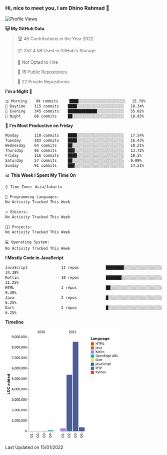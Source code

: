 ### Hi, nice to meet you, I am Dhino Rahmad 👋
<!--START_SECTION:waka-->
![Profile Views](http://img.shields.io/badge/Profile%20Views-0-blue)

**🐱 My GitHub Data** 

> 🏆 45 Contributions in the Year 2022
 > 
> 📦 252.4 kB Used in GitHub's Storage 
 > 
> 🚫 Not Opted to Hire
 > 
> 📜 16 Public Repositories 
 > 
> 🔑 22 Private Repositories  
 > 
**I'm a Night 🦉** 

```text
🌞 Morning    99 commits     ████░░░░░░░░░░░░░░░░░░░░░   15.79% 
🌆 Daytime    115 commits    ████░░░░░░░░░░░░░░░░░░░░░   18.34% 
🌃 Evening    345 commits    █████████████░░░░░░░░░░░░   55.02% 
🌙 Night      68 commits     ██░░░░░░░░░░░░░░░░░░░░░░░   10.85%

```
📅 **I'm Most Productive on Friday** 

```text
Monday       110 commits    ████░░░░░░░░░░░░░░░░░░░░░   17.54% 
Tuesday      103 commits    ████░░░░░░░░░░░░░░░░░░░░░   16.43% 
Wednesday    64 commits     ██░░░░░░░░░░░░░░░░░░░░░░░   10.21% 
Thursday     86 commits     ███░░░░░░░░░░░░░░░░░░░░░░   13.72% 
Friday       116 commits    ████░░░░░░░░░░░░░░░░░░░░░   18.5% 
Saturday     57 commits     ██░░░░░░░░░░░░░░░░░░░░░░░   9.09% 
Sunday       91 commits     ███░░░░░░░░░░░░░░░░░░░░░░   14.51%

```


📊 **This Week I Spent My Time On** 

```text
⌚︎ Time Zone: Asia/Jakarta

💬 Programming Languages: 
No Activity Tracked This Week

🔥 Editors: 
No Activity Tracked This Week

🐱‍💻 Projects: 
No Activity Tracked This Week

💻 Operating System: 
No Activity Tracked This Week

```

**I Mostly Code in JavaScript** 

```text
JavaScript               11 repos            ████████░░░░░░░░░░░░░░░░░   34.38% 
Kotlin                   10 repos            ███████░░░░░░░░░░░░░░░░░░   31.25% 
HTML                     3 repos             ██░░░░░░░░░░░░░░░░░░░░░░░   9.38% 
Java                     2 repos             █░░░░░░░░░░░░░░░░░░░░░░░░   6.25% 
Dart                     2 repos             █░░░░░░░░░░░░░░░░░░░░░░░░   6.25%

```


**Timeline**

![Chart not found](https://raw.githubusercontent.com/Dhino12/Dhino12/master/charts/bar_graph.png) 


 Last Updated on 15/01/2022
<!--END_SECTION:waka-->
 
